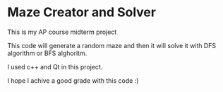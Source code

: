 # Maze Creator and Solver

This is my AP course midterm project

This code will generate a random maze and then it will solve it with DFS algorithm or BFS alghoritm.

I used c++ and Qt in this project.

I hope I achive a good grade with this code :)
